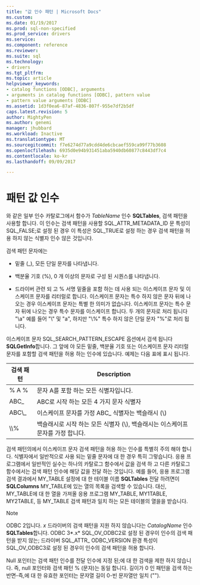 ```yaml
---
title: "값 인수 패턴 | Microsoft Docs"
ms.custom: 
ms.date: 01/19/2017
ms.prod: sql-non-specified
ms.prod_service: drivers
ms.service: 
ms.component: reference
ms.reviewer: 
ms.suite: sql
ms.technology:
- drivers
ms.tgt_pltfrm: 
ms.topic: article
helpviewer_keywords:
- catalog functions [ODBC], arguments
- arguments in catalog functions [ODBC], pattern value
- pattern value arguments [ODBC]
ms.assetid: 1d3f0ea6-87af-4836-807f-955e7df2b5df
caps.latest.revision: 5
author: MightyPen
ms.author: genemi
manager: jhubbard
ms.workload: Inactive
ms.translationtype: MT
ms.sourcegitcommit: f7e6274d77a9cdd4de6cbcaef559ca99f77b3608
ms.openlocfilehash: 6935d0e94b931451aba5940db60877c8443df7c4
ms.contentlocale: ko-kr
ms.lasthandoff: 09/09/2017

---
```

# <a name="pattern-value-arguments"></a>패턴 값 인수
와 같은 일부 인수 카탈로그에서 함수가 *TableName* 인수 **SQLTables**, 검색 패턴을 사용할 합니다. 이 인수는 검색 패턴을 사용할 SQL_ATTR_METADATA_ID 문 특성이 SQL_FALSE;로 설정 된 경우 이 특성은 SQL_TRUE로 설정 하는 경우 검색 패턴을 허용 하지 않는 식별자 인수 않은 것입니다.  
  
 검색 패턴 문자에는  
  
-   밑줄 (_), 모든 단일 문자를 나타냅니다.  
  
-   백분율 기호 (%), 0 개 이상의 문자로 구성 된 시퀀스를 나타냅니다.  
  
-   드라이버 관련 되 고 % 서명 밑줄을 포함 하는 데 사용 되는 이스케이프 문자 및 이스케이프 문자를 리터럴로 합니다. 이스케이프 문자는 특수 하지 않은 문자 뒤에 나오는 경우 이스케이프 문자는 특별 한 의미가 없습니다. 이스케이프 문자는 특수 문자 뒤에 나오는 경우 특수 문자를 이스케이프 합니다. 두 개의 문자로 처리 됩니다 "\a" 예를 들어 "\\" 및 "a", 하지만 "\\%" 특수 하지 않은 단일 문자 "%"로 처리 됩니다.  
  
 이스케이프 문자 SQL_SEARCH_PATTERN_ESCAPE 옵션에서 검색 됩니다 **SQLGetInfo**합니다. 그 앞에 야 모든 밑줄, 백분율 기호 또는 이스케이프 문자 리터럴 문자를 포함할 검색 패턴을 허용 하는 인수에 있습니다. 예제는 다음 표에 표시 됩니다.  
  
|검색 패턴|Description|  
|--------------------|-----------------|  
|% A %|문자 A를 포함 하는 모든 식별자입니다.|  
|ABC_|ABC로 시작 하는 모든 4 가지 문자 식별자|  
|ABC\\_|이스케이프 문자를 가정 ABC_ 식별자는 백슬래시 (\\)|  
|\\\\%|백슬래시로 시작 하는 모든 식별자 (\\), 백슬래시는 이스케이프 문자를 가정 합니다.|  
  
 검색 패턴의에서 이스케이프 문자 검색 패턴을 허용 하는 인수를 특별히 주의 해야 합니다. 식별자에서 일반적으로 사용 되는 밑줄 문자에 대 한 경우 특히 그렇습니다. 응용 프로그램에서 일반적인 실수는 하나의 카탈로그 함수에서 값을 검색 하 고 다른 카탈로그 함수에서는 검색 패턴 인수에 해당 값을 전달 하는 것입니다. 예를 들어, 응용 프로그램 검색 결과에서 MY_TABLE 설정에 대 한 테이블 이름 **SQLTables** 전달 하려면이 **SQLColumns** MY_TABLE에 있는 열의 목록을 검색할 수 있습니다. 대신, MY_TABLE에 대 한 열을 가져올 응용 프로그램 MY_TABLE, MY1TABLE, MY2TABLE, 등 MY_TABLE 검색 패턴과 일치 하는 모든 테이블의 열을을 받습니다.  
  
> [!NOTE]  
>  ODBC 2입니다. *x* 드라이버의 검색 패턴을 지원 하지 않습니다는 *CatalogName* 인수 **SQLTables**합니다. ODBC 3*.x* SQL_OV_ODBC2로 설정 된 경우이 인수의 검색 패턴을 받지 않는; 드라이버 SQL_ATTR_ ODBC_VERSION 환경 특성이 SQL_OV_ODBC3로 설정 된 경우이 인수의 검색 패턴을 허용 합니다.  
  
 Null 포인터는 검색 패턴 인수를 전달 인수에 지정 된;에 대 한 검색을 제한 하지 않습니다. 즉, null 포인터와 검색 패턴 % (문자)는 동일 합니다. 길이가 0 인 패턴을 검색 하는 반면-즉,에 대 한 유효한 포인터는 문자열 길이 0-빈 문자열만 일치 ("").

